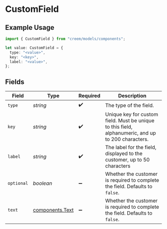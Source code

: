 # CustomField

## Example Usage

```typescript
import { CustomField } from "creem/models/components";

let value: CustomField = {
  type: "<value>",
  key: "<key>",
  label: "<value>",
};
```

## Fields

| Field                                                                                              | Type                                                                                               | Required                                                                                           | Description                                                                                        |
| -------------------------------------------------------------------------------------------------- | -------------------------------------------------------------------------------------------------- | -------------------------------------------------------------------------------------------------- | -------------------------------------------------------------------------------------------------- |
| `type`                                                                                             | *string*                                                                                           | :heavy_check_mark:                                                                                 | The type of the field.                                                                             |
| `key`                                                                                              | *string*                                                                                           | :heavy_check_mark:                                                                                 | Unique key for custom field. Must be unique to this field, alphanumeric, and up to 200 characters. |
| `label`                                                                                            | *string*                                                                                           | :heavy_check_mark:                                                                                 | The label for the field, displayed to the customer, up to 50 characters                            |
| `optional`                                                                                         | *boolean*                                                                                          | :heavy_minus_sign:                                                                                 | Whether the customer is required to complete the field. Defaults to `false`.                       |
| `text`                                                                                             | [components.Text](../../models/components/text.md)                                                 | :heavy_minus_sign:                                                                                 | Whether the customer is required to complete the field. Defaults to `false`.                       |